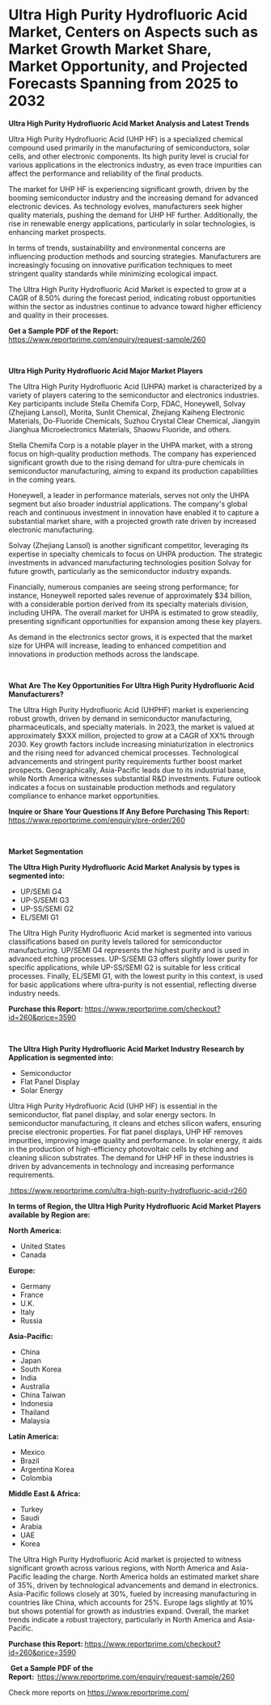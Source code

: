 <p><h1>Ultra High Purity Hydrofluoric Acid Market, Centers on Aspects such as Market Growth Market Share, Market Opportunity, and Projected Forecasts Spanning from 2025 to 2032</h1></p><p><strong>Ultra High Purity Hydrofluoric Acid Market Analysis and Latest Trends</strong></p>
<p><p>Ultra High Purity Hydrofluoric Acid (UHP HF) is a specialized chemical compound used primarily in the manufacturing of semiconductors, solar cells, and other electronic components. Its high purity level is crucial for various applications in the electronics industry, as even trace impurities can affect the performance and reliability of the final products. </p><p>The market for UHP HF is experiencing significant growth, driven by the booming semiconductor industry and the increasing demand for advanced electronic devices. As technology evolves, manufacturers seek higher quality materials, pushing the demand for UHP HF further. Additionally, the rise in renewable energy applications, particularly in solar technologies, is enhancing market prospects. </p><p>In terms of trends, sustainability and environmental concerns are influencing production methods and sourcing strategies. Manufacturers are increasingly focusing on innovative purification techniques to meet stringent quality standards while minimizing ecological impact. </p><p>The Ultra High Purity Hydrofluoric Acid Market is expected to grow at a CAGR of 8.50% during the forecast period, indicating robust opportunities within the sector as industries continue to advance toward higher efficiency and quality in their processes.</p></p>
<p><strong>Get a Sample PDF of the Report:&nbsp;</strong> <a href="https://www.reportprime.com/enquiry/request-sample/260?utm_campaign=2648&utm_medium=2&utm_source=Github&utm_content=ia&utm_term=18032025&utm_id=ultra-high-purity-hydrofluoric-acid">https://www.reportprime.com/enquiry/request-sample/260</a></p>
<p>&nbsp;</p>
<p><strong>Ultra High Purity Hydrofluoric Acid Major Market Players</strong></p>
<p><p>The Ultra High Purity Hydrofluoric Acid (UHPA) market is characterized by a variety of players catering to the semiconductor and electronics industries. Key participants include Stella Chemifa Corp, FDAC, Honeywell, Solvay (Zhejiang Lansol), Morita, Sunlit Chemical, Zhejiang Kaiheng Electronic Materials, Do-Fluoride Chemicals, Suzhou Crystal Clear Chemical, Jiangyin Jianghua Microelectronics Materials, Shaowu Fluoride, and others.</p><p>Stella Chemifa Corp is a notable player in the UHPA market, with a strong focus on high-quality production methods. The company has experienced significant growth due to the rising demand for ultra-pure chemicals in semiconductor manufacturing, aiming to expand its production capabilities in the coming years.</p><p>Honeywell, a leader in performance materials, serves not only the UHPA segment but also broader industrial applications. The company's global reach and continuous investment in innovation have enabled it to capture a substantial market share, with a projected growth rate driven by increased electronic manufacturing.</p><p>Solvay (Zhejiang Lansol) is another significant competitor, leveraging its expertise in specialty chemicals to focus on UHPA production. The strategic investments in advanced manufacturing technologies position Solvay for future growth, particularly as the semiconductor industry expands.</p><p>Financially, numerous companies are seeing strong performance; for instance, Honeywell reported sales revenue of approximately $34 billion, with a considerable portion derived from its specialty materials division, including UHPA. The overall market for UHPA is estimated to grow steadily, presenting significant opportunities for expansion among these key players. </p><p>As demand in the electronics sector grows, it is expected that the market size for UHPA will increase, leading to enhanced competition and innovations in production methods across the landscape.</p></p>
<p>&nbsp;</p>
<p><strong>What Are The Key Opportunities For Ultra High Purity Hydrofluoric Acid Manufacturers?</strong></p>
<p><p>The Ultra High Purity Hydrofluoric Acid (UHPHF) market is experiencing robust growth, driven by demand in semiconductor manufacturing, pharmaceuticals, and specialty materials. In 2023, the market is valued at approximately $XXX million, projected to grow at a CAGR of XX% through 2030. Key growth factors include increasing miniaturization in electronics and the rising need for advanced chemical processes. Technological advancements and stringent purity requirements further boost market prospects. Geographically, Asia-Pacific leads due to its industrial base, while North America witnesses substantial R&D investments. Future outlook indicates a focus on sustainable production methods and regulatory compliance to enhance market opportunities.</p></p>
<p><strong>Inquire or Share Your Questions If Any Before Purchasing This Report:</strong> <a href="https://www.reportprime.com/enquiry/pre-order/260?utm_campaign=2648&utm_medium=2&utm_source=Github&utm_content=ia&utm_term=18032025&utm_id=ultra-high-purity-hydrofluoric-acid">https://www.reportprime.com/enquiry/pre-order/260</a></p>
<p>&nbsp;</p>
<p><strong>Market Segmentation</strong></p>
<p><strong>The Ultra High Purity Hydrofluoric Acid Market Analysis by types is segmented into:</strong></p>
<p><ul><li>UP/SEMI G4</li><li>UP-S/SEMI G3</li><li>UP-SS/SEMI G2</li><li>EL/SEMI G1</li></ul></p>
<p><p>The Ultra High Purity Hydrofluoric Acid market is segmented into various classifications based on purity levels tailored for semiconductor manufacturing. UP/SEMI G4 represents the highest purity and is used in advanced etching processes. UP-S/SEMI G3 offers slightly lower purity for specific applications, while UP-SS/SEMI G2 is suitable for less critical processes. Finally, EL/SEMI G1, with the lowest purity in this context, is used for basic applications where ultra-purity is not essential, reflecting diverse industry needs.</p></p>
<p><strong>Purchase this Report:&nbsp;</strong><a href="https://www.reportprime.com/checkout?id=260&price=3590&utm_campaign=2648&utm_medium=2&utm_source=Github&utm_content=ia&utm_term=18032025&utm_id=ultra-high-purity-hydrofluoric-acid">https://www.reportprime.com/checkout?id=260&price=3590</a></p>
<p>&nbsp;</p>
<p><strong>The Ultra High Purity Hydrofluoric Acid Market Industry Research by Application is segmented into:</strong></p>
<p><ul><li>Semiconductor</li><li>Flat Panel Display</li><li>Solar Energy</li></ul></p>
<p><p>Ultra High Purity Hydrofluoric Acid (UHP HF) is essential in the semiconductor, flat panel display, and solar energy sectors. In semiconductor manufacturing, it cleans and etches silicon wafers, ensuring precise electronic properties. For flat panel displays, UHP HF removes impurities, improving image quality and performance. In solar energy, it aids in the production of high-efficiency photovoltaic cells by etching and cleaning silicon substrates. The demand for UHP HF in these industries is driven by advancements in technology and increasing performance requirements.</p></p>
<p><a href="https://www.reportprime.com/ultra-high-purity-hydrofluoric-acid-r260?utm_campaign=2648&utm_medium=2&utm_source=Github&utm_content=ia&utm_term=18032025&utm_id=ultra-high-purity-hydrofluoric-acid">&nbsp;https://www.reportprime.com/ultra-high-purity-hydrofluoric-acid-r260</a></p>
<p><strong>In terms of Region, the Ultra High Purity Hydrofluoric Acid Market Players available by Region are:</strong></p>
<p>
    <p> <strong> North America: </strong>
        <ul>
            <li>United States</li>
            <li>Canada</li>
        </ul>
        </p> 
    <p> <strong> Europe: </strong>
        <ul>
            <li>Germany</li>
            <li>France</li>
            <li>U.K.</li>
            <li>Italy</li>
            <li>Russia</li>
        </ul>
        </p> 
    <p> <strong> Asia-Pacific: </strong>
        <ul>
            <li>China</li>
            <li>Japan</li>
            <li>South Korea</li>
            <li>India</li>
            <li>Australia</li>
            <li>China Taiwan</li>
            <li>Indonesia</li>
            <li>Thailand</li>
            <li>Malaysia</li>
        </ul>
        </p> 
    <p> <strong> Latin America: </strong>
        <ul>
            <li>Mexico</li>
            <li>Brazil</li>
            <li>Argentina Korea</li>
            <li>Colombia</li>
        </ul>
        </p> 
    <p> <strong> Middle East & Africa: </strong>
        <ul>
            <li>Turkey</li>
            <li>Saudi</li>
            <li>Arabia</li>
            <li>UAE</li>
            <li>Korea</li>
        </ul>
    </p>
    </p>
<p><p>The Ultra High Purity Hydrofluoric Acid market is projected to witness significant growth across various regions, with North America and Asia-Pacific leading the charge. North America holds an estimated market share of 35%, driven by technological advancements and demand in electronics. Asia-Pacific follows closely at 30%, fueled by increasing manufacturing in countries like China, which accounts for 25%. Europe lags slightly at 10% but shows potential for growth as industries expand. Overall, the market trends indicate a robust trajectory, particularly in North America and Asia-Pacific.</p></p>
<p><strong>Purchase this Report: </strong><a href="https://www.reportprime.com/checkout?id=260&price=3590&utm_campaign=2648&utm_medium=2&utm_source=Github&utm_content=ia&utm_term=18032025&utm_id=ultra-high-purity-hydrofluoric-acid">https://www.reportprime.com/checkout?id=260&price=3590</a></p>
<p>&nbsp;<strong>Get a Sample PDF of the Report:&nbsp;&nbsp;</strong><a href="https://www.reportprime.com/enquiry/request-sample/260?utm_campaign=2648&utm_medium=2&utm_source=Github&utm_content=ia&utm_term=18032025&utm_id=ultra-high-purity-hydrofluoric-acid">https://www.reportprime.com/enquiry/request-sample/260</a></p>
<p><strong></strong></p>
<p>Check more reports on <a href="https://www.reportprime.com/?utm_campaign=2648&utm_medium=2&utm_source=Github&utm_content=ia&utm_term=18032025&utm_id=ultra-high-purity-hydrofluoric-acid">https://www.reportprime.com/</a></p>